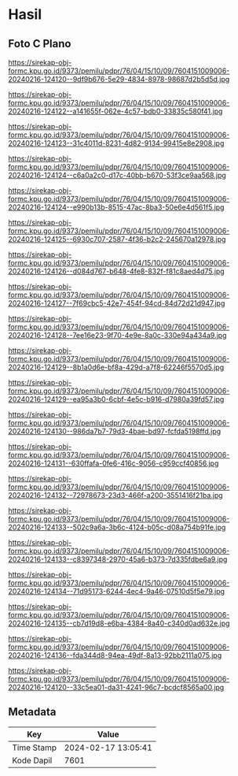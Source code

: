 # Hasil

## Foto C Plano

https://sirekap-obj-formc.kpu.go.id/9373/pemilu/pdpr/76/04/15/10/09/7604151009006-20240216-124120--9df9b676-5e29-4834-8978-98687d2b5d5d.jpg

https://sirekap-obj-formc.kpu.go.id/9373/pemilu/pdpr/76/04/15/10/09/7604151009006-20240216-124122--a141655f-062e-4c57-bdb0-33835c580f41.jpg

https://sirekap-obj-formc.kpu.go.id/9373/pemilu/pdpr/76/04/15/10/09/7604151009006-20240216-124123--31c4011d-8231-4d82-9134-99415e8e2908.jpg

https://sirekap-obj-formc.kpu.go.id/9373/pemilu/pdpr/76/04/15/10/09/7604151009006-20240216-124124--c6a0a2c0-d17c-40bb-b670-53f3ce9aa568.jpg

https://sirekap-obj-formc.kpu.go.id/9373/pemilu/pdpr/76/04/15/10/09/7604151009006-20240216-124124--e990b13b-8515-47ac-8ba3-50e6e4d561f5.jpg

https://sirekap-obj-formc.kpu.go.id/9373/pemilu/pdpr/76/04/15/10/09/7604151009006-20240216-124125--6930c707-2587-4f36-b2c2-245670a12978.jpg

https://sirekap-obj-formc.kpu.go.id/9373/pemilu/pdpr/76/04/15/10/09/7604151009006-20240216-124126--d084d767-b648-4fe8-832f-f81c8aed4d75.jpg

https://sirekap-obj-formc.kpu.go.id/9373/pemilu/pdpr/76/04/15/10/09/7604151009006-20240216-124127--7f69cbc5-42e7-454f-94cd-84d72d21d947.jpg

https://sirekap-obj-formc.kpu.go.id/9373/pemilu/pdpr/76/04/15/10/09/7604151009006-20240216-124128--7ee16e23-9f70-4e9e-8a0c-330e94a434a9.jpg

https://sirekap-obj-formc.kpu.go.id/9373/pemilu/pdpr/76/04/15/10/09/7604151009006-20240216-124129--8b1a0d6e-bf8a-429d-a7f8-62246f5570d5.jpg

https://sirekap-obj-formc.kpu.go.id/9373/pemilu/pdpr/76/04/15/10/09/7604151009006-20240216-124129--ea95a3b0-6cbf-4e5c-b916-d7980a39fd57.jpg

https://sirekap-obj-formc.kpu.go.id/9373/pemilu/pdpr/76/04/15/10/09/7604151009006-20240216-124130--986da7b7-79d3-4bae-bd97-fcfda5198ffd.jpg

https://sirekap-obj-formc.kpu.go.id/9373/pemilu/pdpr/76/04/15/10/09/7604151009006-20240216-124131--630ffafa-0fe6-416c-9056-c959ccf40856.jpg

https://sirekap-obj-formc.kpu.go.id/9373/pemilu/pdpr/76/04/15/10/09/7604151009006-20240216-124132--72978673-23d3-466f-a200-3551416f21ba.jpg

https://sirekap-obj-formc.kpu.go.id/9373/pemilu/pdpr/76/04/15/10/09/7604151009006-20240216-124133--502c9a6a-3b6c-4124-b05c-d08a754b91fe.jpg

https://sirekap-obj-formc.kpu.go.id/9373/pemilu/pdpr/76/04/15/10/09/7604151009006-20240216-124133--c8397348-2970-45a6-b373-7d335fdbe6a9.jpg

https://sirekap-obj-formc.kpu.go.id/9373/pemilu/pdpr/76/04/15/10/09/7604151009006-20240216-124134--71d95173-6244-4ec4-9a46-07510d5f5e79.jpg

https://sirekap-obj-formc.kpu.go.id/9373/pemilu/pdpr/76/04/15/10/09/7604151009006-20240216-124135--cb7d19d8-e6ba-4384-8a40-c340d0ad632e.jpg

https://sirekap-obj-formc.kpu.go.id/9373/pemilu/pdpr/76/04/15/10/09/7604151009006-20240216-124136--fda344d8-94ea-49df-8a13-92bb2111a075.jpg

https://sirekap-obj-formc.kpu.go.id/9373/pemilu/pdpr/76/04/15/10/09/7604151009006-20240216-124120--33c5ea01-da31-4241-96c7-bcdcf8565a00.jpg


## Metadata

| Key        | Value               |
| ---------- | ------------------- |
| Time Stamp | 2024-02-17 13:05:41 |
| Kode Dapil | 7601                |



